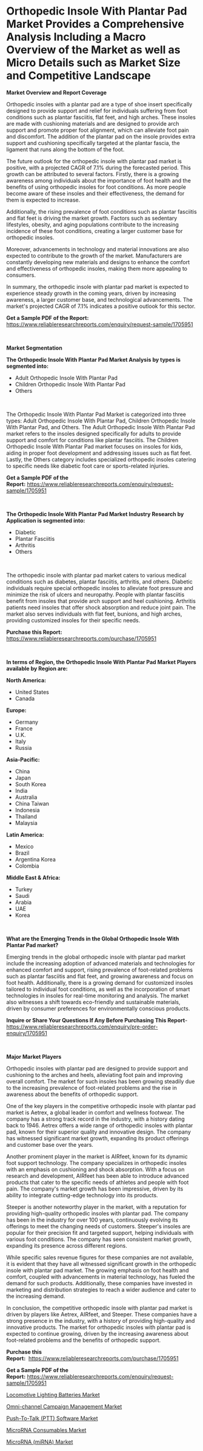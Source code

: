 <p><h1>Orthopedic Insole With Plantar Pad Market Provides a Comprehensive Analysis Including a Macro Overview of the Market as well as Micro Details such as Market Size and Competitive Landscape</h1></p><p><strong>Market Overview and Report Coverage</strong></p>
<p><p>Orthopedic insoles with a plantar pad are a type of shoe insert specifically designed to provide support and relief for individuals suffering from foot conditions such as plantar fasciitis, flat feet, and high arches. These insoles are made with cushioning materials and are designed to provide arch support and promote proper foot alignment, which can alleviate foot pain and discomfort. The addition of the plantar pad on the insole provides extra support and cushioning specifically targeted at the plantar fascia, the ligament that runs along the bottom of the foot.</p><p>The future outlook for the orthopedic insole with plantar pad market is positive, with a projected CAGR of 7.1% during the forecasted period. This growth can be attributed to several factors. Firstly, there is a growing awareness among individuals about the importance of foot health and the benefits of using orthopedic insoles for foot conditions. As more people become aware of these insoles and their effectiveness, the demand for them is expected to increase.</p><p>Additionally, the rising prevalence of foot conditions such as plantar fasciitis and flat feet is driving the market growth. Factors such as sedentary lifestyles, obesity, and aging populations contribute to the increasing incidence of these foot conditions, creating a larger customer base for orthopedic insoles.</p><p>Moreover, advancements in technology and material innovations are also expected to contribute to the growth of the market. Manufacturers are constantly developing new materials and designs to enhance the comfort and effectiveness of orthopedic insoles, making them more appealing to consumers.</p><p>In summary, the orthopedic insole with plantar pad market is expected to experience steady growth in the coming years, driven by increasing awareness, a larger customer base, and technological advancements. The market's projected CAGR of 7.1% indicates a positive outlook for this sector.</p></p>
<p><strong>Get a Sample PDF of the Report:</strong> <a href="https://www.reliableresearchreports.com/enquiry/request-sample/1705951">https://www.reliableresearchreports.com/enquiry/request-sample/1705951</a></p>
<p>&nbsp;</p>
<p><strong>Market Segmentation</strong></p>
<p><strong>The Orthopedic Insole With Plantar Pad Market Analysis by types is segmented into:</strong></p>
<p><ul><li>Adult Orthopedic Insole With Plantar Pad</li><li>Children Orthopedic Insole With Plantar Pad</li><li>Others</li></ul></p>
<p>&nbsp;</p>
<p><p>The Orthopedic Insole With Plantar Pad Market is categorized into three types: Adult Orthopedic Insole With Plantar Pad, Children Orthopedic Insole With Plantar Pad, and Others. The Adult Orthopedic Insole With Plantar Pad market refers to the insoles designed specifically for adults to provide support and comfort for conditions like plantar fasciitis. The Children Orthopedic Insole With Plantar Pad market focuses on insoles for kids, aiding in proper foot development and addressing issues such as flat feet. Lastly, the Others category includes specialized orthopedic insoles catering to specific needs like diabetic foot care or sports-related injuries.</p></p>
<p><strong>Get a Sample PDF of the Report:</strong>&nbsp;<a href="https://www.reliableresearchreports.com/enquiry/request-sample/1705951">https://www.reliableresearchreports.com/enquiry/request-sample/1705951</a></p>
<p>&nbsp;</p>
<p><strong>The Orthopedic Insole With Plantar Pad Market Industry Research by Application is segmented into:</strong></p>
<p><ul><li>Diabetic</li><li>Plantar Fasciitis</li><li>Arthritis</li><li>Others</li></ul></p>
<p>&nbsp;</p>
<p><p>The orthopedic insole with plantar pad market caters to various medical conditions such as diabetes, plantar fasciitis, arthritis, and others. Diabetic individuals require special orthopedic insoles to alleviate foot pressure and minimize the risk of ulcers and neuropathy. People with plantar fasciitis benefit from insoles that provide arch support and heel cushioning. Arthritis patients need insoles that offer shock absorption and reduce joint pain. The market also serves individuals with flat feet, bunions, and high arches, providing customized insoles for their specific needs.</p></p>
<p><strong>Purchase this Report:</strong>&nbsp; <a href="https://www.reliableresearchreports.com/purchase/1705951">https://www.reliableresearchreports.com/purchase/1705951</a></p>
<p>&nbsp;</p>
<p><strong>In terms of Region, the Orthopedic Insole With Plantar Pad Market Players available by Region are:</strong></p>
<p>
    <p> <strong> North America: </strong>
        <ul>
            <li>United States</li>
            <li>Canada</li>
        </ul>
        </p> 
    <p> <strong> Europe: </strong>
        <ul>
            <li>Germany</li>
            <li>France</li>
            <li>U.K.</li>
            <li>Italy</li>
            <li>Russia</li>
        </ul>
        </p> 
    <p> <strong> Asia-Pacific: </strong>
        <ul>
            <li>China</li>
            <li>Japan</li>
            <li>South Korea</li>
            <li>India</li>
            <li>Australia</li>
            <li>China Taiwan</li>
            <li>Indonesia</li>
            <li>Thailand</li>
            <li>Malaysia</li>
        </ul>
        </p> 
    <p> <strong> Latin America: </strong>
        <ul>
            <li>Mexico</li>
            <li>Brazil</li>
            <li>Argentina Korea</li>
            <li>Colombia</li>
        </ul>
        </p> 
    <p> <strong> Middle East & Africa: </strong>
        <ul>
            <li>Turkey</li>
            <li>Saudi</li>
            <li>Arabia</li>
            <li>UAE</li>
            <li>Korea</li>
        </ul>
    </p>
    </p>
<p>&nbsp;</p>
<p><strong>What are the Emerging Trends in the Global Orthopedic Insole With Plantar Pad market?</strong></p>
<p><p>Emerging trends in the global orthopedic insole with plantar pad market include the increasing adoption of advanced materials and technologies for enhanced comfort and support, rising prevalence of foot-related problems such as plantar fasciitis and flat feet, and growing awareness and focus on foot health. Additionally, there is a growing demand for customized insoles tailored to individual foot conditions, as well as the incorporation of smart technologies in insoles for real-time monitoring and analysis. The market also witnesses a shift towards eco-friendly and sustainable materials, driven by consumer preferences for environmentally conscious products.</p></p>
<p><strong>Inquire or Share Your Questions If Any Before Purchasing This Report</strong>- <a href="https://www.reliableresearchreports.com/enquiry/pre-order-enquiry/1705951">https://www.reliableresearchreports.com/enquiry/pre-order-enquiry/1705951</a></p>
<p>&nbsp;</p>
<p><strong>Major Market Players</strong></p>
<p><p>Orthopedic insoles with plantar pad are designed to provide support and cushioning to the arches and heels, alleviating foot pain and improving overall comfort. The market for such insoles has been growing steadily due to the increasing prevalence of foot-related problems and the rise in awareness about the benefits of orthopedic support.</p><p>One of the key players in the competitive orthopedic insole with plantar pad market is Aetrex, a global leader in comfort and wellness footwear. The company has a strong track record in the industry, with a history dating back to 1946. Aetrex offers a wide range of orthopedic insoles with plantar pad, known for their superior quality and innovative design. The company has witnessed significant market growth, expanding its product offerings and customer base over the years.</p><p>Another prominent player in the market is AIRfeet, known for its dynamic foot support technology. The company specializes in orthopedic insoles with an emphasis on cushioning and shock absorption. With a focus on research and development, AIRfeet has been able to introduce advanced products that cater to the specific needs of athletes and people with foot pain. The company's market growth has been impressive, driven by its ability to integrate cutting-edge technology into its products.</p><p>Steeper is another noteworthy player in the market, with a reputation for providing high-quality orthopedic insoles with plantar pad. The company has been in the industry for over 100 years, continuously evolving its offerings to meet the changing needs of customers. Steeper's insoles are popular for their precision fit and targeted support, helping individuals with various foot conditions. The company has seen consistent market growth, expanding its presence across different regions.</p><p>While specific sales revenue figures for these companies are not available, it is evident that they have all witnessed significant growth in the orthopedic insole with plantar pad market. The growing emphasis on foot health and comfort, coupled with advancements in material technology, has fueled the demand for such products. Additionally, these companies have invested in marketing and distribution strategies to reach a wider audience and cater to the increasing demand.</p><p>In conclusion, the competitive orthopedic insole with plantar pad market is driven by players like Aetrex, AIRfeet, and Steeper. These companies have a strong presence in the industry, with a history of providing high-quality and innovative products. The market for orthopedic insoles with plantar pad is expected to continue growing, driven by the increasing awareness about foot-related problems and the benefits of orthopedic support.</p></p>
<p><strong>Purchase this Report:</strong>&nbsp;&nbsp;<a href="https://www.reliableresearchreports.com/purchase/1705951">https://www.reliableresearchreports.com/purchase/1705951</a></p>
<p></p>
<p><strong>Get a Sample PDF of the Report:</strong>&nbsp;<a href="https://www.reliableresearchreports.com/enquiry/request-sample/1705951">https://www.reliableresearchreports.com/enquiry/request-sample/1705951</a></p>
<p><p><a href="https://github.com/CliffMedina6/Market-Research-Report-List-1/blob/main/locomotive-lighting-batteries-market.md">Locomotive Lighting Batteries Market</a></p><p><a href="https://www.linkedin.com/pulse/omni-channel-campaign-management-market-size-share-amp-ydpxe/">Omni-channel Campaign Management Market</a></p><p><a href="https://www.linkedin.com/pulse/decoding-push-to-talk-ptt-software-market-deep-dive-latest-yascc/">Push-To-Talk (PTT) Software Market</a></p><p><a href="https://medium.com/@shanelerde/microrna-consumables-market-furnishes-information-on-market-share-market-trends-and-market-growth-291ddc089f86">MicroRNA Consumables Market</a></p><p><a href="https://medium.com/@skylargrant2023/microrna-mirna-market-analysis-its-cagr-market-segmentation-and-global-industry-overview-ad348ff2f29d">MicroRNA (miRNA) Market</a></p></p>